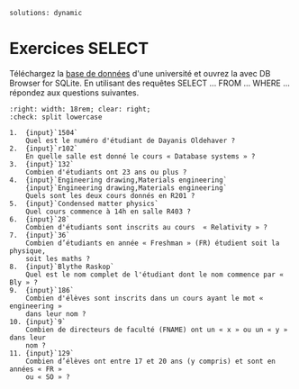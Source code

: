 <!-- Copyright 2025 Maxime Jan <maxime.jan@edufr.ch> -->
<!-- SPDX-License-Identifier: CC-BY-NC-SA-4.0 -->

```{metadata}
solutions: dynamic
```
# Exercices SELECT

Téléchargez la [base de données](university.db) d'une université et ouvrez la avec DB Browser for SQLite. En utilisant des requêtes SELECT ... FROM ... WHERE ... répondez aux questions suivantes.

```{role} input(quiz-input)
:right: width: 18rem; clear: right;
:check: split lowercase
```

```{quiz}
1.  {input}`1504`
    Quel est le numéro d'étudiant de Dayanis Oldehaver ?
2.  {input}`r102`
    En quelle salle est donné le cours « Database systems » ?
3.  {input}`132`
    Combien d'étudiants ont 23 ans ou plus ?
4.  {input}`Engineering drawing,Materials engineering`
    {input}`Engineering drawing,Materials engineering`
    Quels sont les deux cours donnés en R201 ?
5.  {input}`Condensed matter physics`
    Quel cours commence à 14h en salle R403 ?
6.  {input}`28`
    Combien d'étudiants sont inscrits au cours  « Relativity » ?
7.  {input}`36`
    Combien d’étudiants en année « Freshman » (FR) étudient soit la physique,
    soit les maths ?
8.  {input}`Blythe Raskop`
    Quel est le nom complet de l'étudiant dont le nom commence par « Bly » ?
9.  {input}`186`
    Combien d'élèves sont inscrits dans un cours ayant le mot « engineering »
    dans leur nom ?
10. {input}`9`
    Combien de directeurs de faculté (FNAME) ont un « x » ou un « y » dans leur
    nom ?
11. {input}`129`
    Combien d’élèves ont entre 17 et 20 ans (y compris) et sont en années « FR »
    ou « SO » ?
```
<!-- pour 7 select count(*) from student
join enrolled on student.SNUM = enrolled.SNUM
where student.YEAR = 'FR'
and cname like '%math%'
or cname like '%physics%' -->